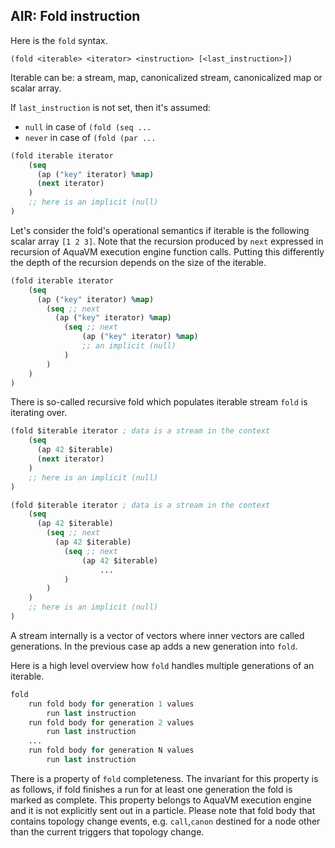 ## AIR: Fold instruction
Here is the `fold` syntax.

`(fold <iterable> <iterator> <instruction> [<last_instruction>])`

Iterable can be: a stream, map, canonicalized stream, canonicalized map or scalar array.

If `last_instruction` is not set, then it's assumed:
 - `null` in case of `(fold (seq ...`
 - `never` in case of `(fold (par ...`

```clojure
(fold iterable iterator
	(seq
	  (ap ("key" iterator) %map)
	  (next iterator)
	)
	;; here is an implicit (null)
)
```

Let's consider the fold's operational semantics if iterable is the following scalar array `[1 2 3]`. Note that the recursion produced by `next` expressed in recursion of AquaVM execution engine function calls. Putting this differently the depth of the recursion depends on the size of the iterable.

```clojure
(fold iterable iterator
	(seq
	  (ap ("key" iterator) %map)
	  	(seq ;; next
		  (ap ("key" iterator) %map)
			(seq ;; next
				(ap ("key" iterator) %map)
				;; an implicit (null)
			)
		)
	)
)
```

There is so-called recursive fold which populates iterable stream `fold` is iterating over.

```clojure
(fold $iterable iterator ; data is a stream in the context
	(seq
	  (ap 42 $iterable)
	  (next iterator)
	)
	;; here is an implicit (null)
)
```


```clojure
(fold $iterable iterator ; data is a stream in the context
	(seq
	  (ap 42 $iterable)
		(seq ;; next
		  (ap 42 $iterable)
			(seq ;; next
				(ap 42 $iterable)
					...
			)
		)
	)
	;; here is an implicit (null)
)
```

A stream internally is a vector of vectors where inner vectors are called generations. In the previous case ap adds a new generation into `fold`.

Here is a high level overview how `fold` handles multiple generations of an iterable.

```clojure
fold
	run fold body for generation 1 values
		run last instruction
	run fold body for generation 2 values
		run last instruction
	...
	run fold body for generation N values
		run last instruction
```

There is a property of `fold` completeness. The invariant for this property is as follows, if fold finishes a run for at least one generation the fold is marked as complete. This property belongs to AquaVM execution engine and it is not explicitly sent out in a particle.
Please note that fold body that contains topology change events, e.g. `call`,`canon` destined for a node other than the current triggers that topology change.